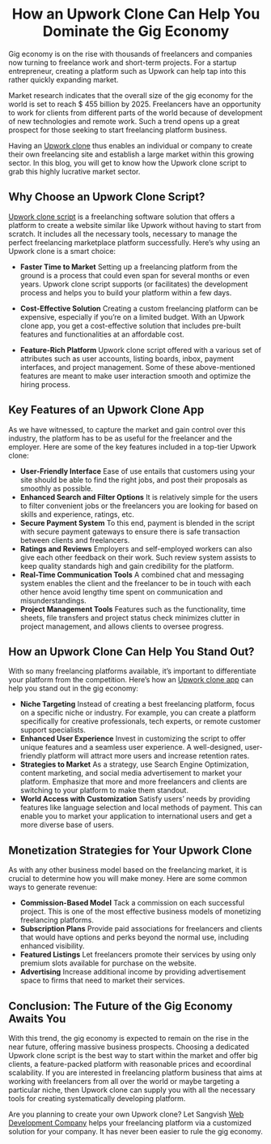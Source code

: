 <h1 align="center"> How an Upwork Clone Can Help You Dominate the Gig Economy </h1>

Gig economy is on the rise with thousands of freelancers and companies now turning to freelance work and short-term projects. For a startup entrepreneur, creating a platform such as Upwork can help tap into this rather quickly expanding market. 

Market research indicates that the overall size of the gig economy for the world is set to reach $ 455 billion by 2025. Freelancers have an opportunity to work for clients from different parts of the world because of development of new technologies and remote work. Such a trend opens up a great prospect for those seeking to start freelancing platform business.

Having an [Upwork clone](https://sangvish.com/upwork-clone/) thus enables an individual or company to create their own freelancing site and establish a large market within this growing sector. In this blog, you will get to know how the Upwork clone script to grab this highly lucrative market sector.

## Why Choose an Upwork Clone Script?
[Upwork clone script](https://sangvish.com/upwork-clone/) is a freelanching software solution that offers a platform to create a website similar like Upwork without having to start from scratch. It includes all the necessary tools, necessary to manage the perfect freelancing marketplace platform successfully. Here’s why using an Upwork clone is a smart choice:

* **Faster Time to Market**
Setting up a freelancing platform from the ground is a process that could even span for several months or even years. Upwork clone script supports (or facilitates) the development process and helps you to build your platform within a few days.

* **Cost-Effective Solution**
Creating a custom freelancing platform can be expensive, especially if you’re on a limited budget. With an Upwork clone app, you get a cost-effective solution that includes pre-built features and functionalities at an affordable cost.

* **Feature-Rich Platform**
Upwork clone script offered with a various set of attributes such as user accounts, listing boards, inbox, payment interfaces, and project management. Some of these above-mentioned features are meant to make user interaction smooth and optimize the hiring process.

## Key Features of an Upwork Clone App
As we have witnessed, to capture the market and gain control over this industry, the platform has to be as useful for the freelancer and the employer. Here are some of the key features included in a top-tier Upwork clone:

* **User-Friendly Interface**
Ease of use entails that customers using your site should be able to find the right jobs, and post their proposals as smoothly as possible.
* **Enhanced Search and Filter Options**
It is relatively simple for the users to filter convenient jobs or the freelancers you are looking for based on skills and experience, ratings, etc.
* **Secure Payment System**
To this end, payment is blended in the script with secure payment gateways to ensure there is safe transaction between clients and freelancers. 
* **Ratings and Reviews**
Employers and self-employed workers can also give each other feedback on their work. Such review system assists to keep quality standards high and gain credibility for the platform.
* **Real-Time Communication Tools**
A combined chat and messaging system enables the client and the freelancer to be in touch with each other hence avoid lengthy time spent on communication and misunderstandings.
* **Project Management Tools**
Features such as the functionality, time sheets, file transfers and project status check minimizes clutter in project management, and allows clients to oversee progress.

## How an Upwork Clone Can Help You Stand Out?
With so many freelancing platforms available, it’s important to differentiate your platform from the competition. Here’s how an [Upwork clone app](https://sangvish.com/upwork-clone/) can help you stand out in the gig economy:
* **Niche Targeting**
Instead of creating a best freelancing platform, focus on a specific niche or industry. For example, you can create a platform specifically for creative professionals, tech experts, or remote customer support specialists.
* **Enhanced User Experience**
Invest in customizing the script to offer unique features and a seamless user experience. A well-designed, user-friendly platform will attract more users and increase retention rates.
* **Strategies to Market**
As a strategy, use Search Engine Optimization, content marketing, and social media advertisement to market your platform. Emphasize that more and more freelancers and clients are switching to your platform to make them standout.
* **World Access with Customization**
Satisfy users’ needs by providing features like language selection and local methods of payment. This can enable you to market your application to international users and get a more diverse base of users.

## Monetization Strategies for Your Upwork Clone
As with any other business model based on the freelancing market, it is crucial to determine how you will make money. Here are some common ways to generate revenue:
* **Commission-Based Model**
Tack a commission on each successful project. This is one of the most effective business models of monetizing freelancing platforms.
* **Subscription Plans**
Provide paid associations for freelancers and clients that would have options and perks beyond the normal use, including enhanced visibility.
* **Featured Listings**
Let freelancers promote their services by using only premium slots available for purchase on the website.
* **Advertising**
Increase additional income by providing advertisement space to firms that need to market their services.

## Conclusion: The Future of the Gig Economy Awaits You
With this trend, the gig economy is expected to remain on the rise in the near future, offering massive business prospects. Choosing a dedicated Upwork clone script is the best way to start within the market and offer big clients, a feature-packed platform with reasonable prices and ecoordinal scalability. If you are interested in freelancing platform business that aims at working with freelancers from all over the world or maybe targeting a particular niche, then Upwork clone can supply you with all the necessary tools for creating systematically developing platform.

Are you planning to create your own Upwork clone? Let Sangvish [Web Development Company](https://sangvish.com/) helps your freelancing platform via a customized solution for your company. It has never been easier to rule the gig economy.
